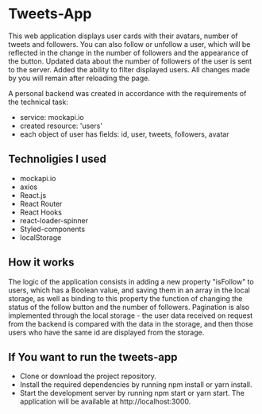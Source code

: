 # Tweets-App

This web application displays user cards with their avatars, number of tweets
and followers. You can also follow or unfollow a user, which will be reflected
in the change in the number of followers and the appearance of the button.
Updated data about the number of followers of the user is sent to the server.
Added the ability to filter displayed users. All changes made by you will remain
after reloading the page.

A personal backend was created in accordance with the requirements of the
technical task:

- service: mockapi.io
- created resource: 'users'
- each object of user has fields: id, user, tweets, followers, avatar

## Technoligies I used

- mockapi.io
- axios
- React.js
- React Router
- React Hooks
- react-loader-spinner
- Styled-components
- localStorage

## How it works

The logic of the application consists in adding a new property "isFollow" to users, which has a Boolean value, and saving them in an array in the local storage, as well as binding to this property the function of changing the status of the follow button and the number of followers. Pagination is also implemented through the local storage - the user data received on request from the backend is compared with the data in the storage, and then those users who have the same id are displayed from the storage.

## If You want to run the tweets-app

- Clone or download the project repository.
- Install the required dependencies by running npm install or yarn install.
- Start the development server by running npm start or yarn start. The
  application will be available at http://localhost:3000.
